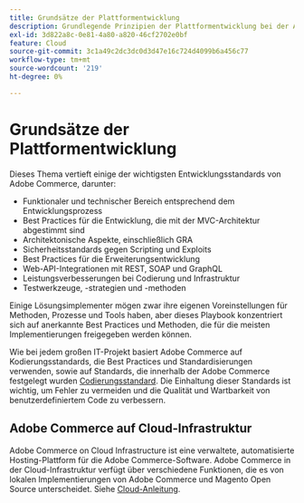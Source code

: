 ```yaml
---
title: Grundsätze der Plattformentwicklung
description: Grundlegende Prinzipien der Plattformentwicklung bei der Arbeit mit Adobe Commerce
exl-id: 3d822a8c-0e81-4a80-a820-46cf2702e0bf
feature: Cloud
source-git-commit: 3c1a49c2dc3dc0d3d47e16c724d4099b6a456c77
workflow-type: tm+mt
source-wordcount: '219'
ht-degree: 0%

---
```



# Grundsätze der Plattformentwicklung

Dieses Thema vertieft einige der wichtigsten Entwicklungsstandards von Adobe Commerce, darunter:

- Funktionaler und technischer Bereich entsprechend dem Entwicklungsprozess
- Best Practices für die Entwicklung, die mit der MVC-Architektur abgestimmt sind
- Architektonische Aspekte, einschließlich GRA
- Sicherheitsstandards gegen Scripting und Exploits
- Best Practices für die Erweiterungsentwicklung
- Web-API-Integrationen mit REST, SOAP und GraphQL
- Leistungsverbesserungen bei Codierung und Infrastruktur
- Testwerkzeuge, -strategien und -methoden

Einige Lösungsimplementer mögen zwar ihre eigenen Voreinstellungen für Methoden, Prozesse und Tools haben, aber dieses Playbook konzentriert sich auf anerkannte Best Practices und Methoden, die für die meisten Implementierungen freigegeben werden können.

Wie bei jedem großen IT-Projekt basiert Adobe Commerce auf Kodierungsstandards, die Best Practices und Standardisierungen verwenden, sowie auf Standards, die innerhalb der Adobe Commerce festgelegt wurden [Codierungsstandard](https://developer.adobe.com/commerce/php/coding-standards/). Die Einhaltung dieser Standards ist wichtig, um Fehler zu vermeiden und die Qualität und Wartbarkeit von benutzerdefiniertem Code zu verbessern.

## Adobe Commerce auf Cloud-Infrastruktur

Adobe Commerce on Cloud Infrastructure ist eine verwaltete, automatisierte Hosting-Plattform für die Adobe Commerce-Software. Adobe Commerce in der Cloud-Infrastruktur verfügt über verschiedene Funktionen, die es von lokalen Implementierungen von Adobe Commerce und Magento Open Source unterscheidet. Siehe [Cloud-Anleitung](https://experienceleague.adobe.com/docs/commerce-cloud-service/user-guide/overview.html).
